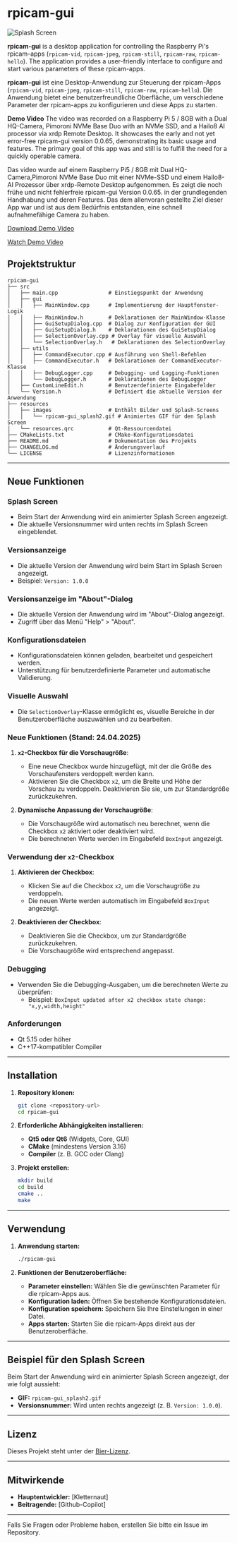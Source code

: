 # rpicam-gui

![Splash Screen](resources/images/rpicam-gui_splash2.gif)

**rpicam-gui** is a desktop application for controlling the Raspberry Pi's rpicam-apps (`rpicam-vid`, `rpicam-jpeg`, `rpicam-still`, `rpicam-raw`, `rpicam-hello`). The application provides a user-friendly interface to configure and start various parameters of these rpicam-apps.

**rpicam-gui** ist eine Desktop-Anwendung zur Steuerung der rpicam-Apps (`rpicam-vid`, `rpicam-jpeg`, `rpicam-still`, `rpicam-raw`, `rpicam-hello`). Die Anwendung bietet eine benutzerfreundliche Oberfläche, um verschiedene Parameter der rpicam-apps zu konfigurieren und diese Apps zu starten.


**Demo Video**
The video was recorded on a Raspberry Pi 5 / 8GB with a Dual HQ-Camera, Pimoroni NVMe Base Duo with an NVMe SSD, and a Hailo8 AI processor via xrdp Remote Desktop. It showcases the early and not yet error-free rpicam-gui version 0.0.65, demonstrating its basic usage and features. The primary goal of this app was and still is to fulfill the need for a quickly operable camera.

Das video wurde auf einem Raspberry Pi5 / 8GB mit Dual HQ-Camera,Pimoroni NVMe Base Duo mit einer NVMe-SSD und einem Hailo8-AI Prozessor über xrdp-Remote Desktop aufgenommen. Es zeigt die noch frühe und nicht fehlerfreie rpicam-gui Version 0.0.65. in der grundlegenden Handhabung und deren Features. Das dem allenvoran gestellte Ziel dieser App war und ist aus dem Bedürfnis entstanden, eine schnell aufnahmefähige Camera zu haben.

[Download Demo Video](resources/videos/rpicam-gui.mp4)

[Watch Demo Video](https://drive.google.com/file/d/1teEZzaeJy3l2NNtE6lXkUwYyNVEsop4r/view?usp=drive_link)

## **Projektstruktur**

```
rpicam-gui
├── src
│   ├── main.cpp                # Einstiegspunkt der Anwendung
│   ├── gui
│   │   ├── MainWindow.cpp      # Implementierung der Hauptfenster-Logik
│   │   ├── MainWindow.h        # Deklarationen der MainWindow-Klasse
│   │   ├── GuiSetupDialog.cpp  # Dialog zur Konfiguration der GUI
│   │   ├── GuiSetupDialog.h    # Deklarationen des GuiSetupDialog
│   │   ├── SelectionOverlay.cpp # Overlay für visuelle Auswahl
│   │   └── SelectionOverlay.h   # Deklarationen des SelectionOverlay
│   ├── utils
│   │   ├── CommandExecutor.cpp # Ausführung von Shell-Befehlen
│   │   ├── CommandExecutor.h   # Deklarationen der CommandExecutor-Klasse
│   │   ├── DebugLogger.cpp     # Debugging- und Logging-Funktionen
│   │   └── DebugLogger.h       # Deklarationen des DebugLogger
│   ├── CustomLineEdit.h        # Benutzerdefinierte Eingabefelder
│   └── Version.h               # Definiert die aktuelle Version der Anwendung
├── resources
│   ├── images                  # Enthält Bilder und Splash-Screens
│   │   └── rpicam-gui_splash2.gif # Animiertes GIF für den Splash Screen
│   └── resources.qrc           # Qt-Ressourcendatei
├── CMakeLists.txt              # CMake-Konfigurationsdatei
├── README.md                   # Dokumentation des Projekts
├── CHANGELOG.md                # Änderungsverlauf
└── LICENSE                     # Lizenzinformationen
```

---

## **Neue Funktionen**

### **Splash Screen**
- Beim Start der Anwendung wird ein animierter Splash Screen angezeigt.
- Die aktuelle Versionsnummer wird unten rechts im Splash Screen eingeblendet.

### **Versionsanzeige**
- Die aktuelle Version der Anwendung wird beim Start im Splash Screen angezeigt.
- Beispiel: `Version: 1.0.0`

### **Versionsanzeige im "About"-Dialog**
- Die aktuelle Version der Anwendung wird im "About"-Dialog angezeigt.
- Zugriff über das Menü "Help" > "About".

### **Konfigurationsdateien**
- Konfigurationsdateien können geladen, bearbeitet und gespeichert werden.
- Unterstützung für benutzerdefinierte Parameter und automatische Validierung.

### **Visuelle Auswahl**
- Die `SelectionOverlay`-Klasse ermöglicht es, visuelle Bereiche in der Benutzeroberfläche auszuwählen und zu bearbeiten.

### Neue Funktionen (Stand: 24.04.2025)

1. **`x2`-Checkbox für die Vorschaugröße**:
   - Eine neue Checkbox wurde hinzugefügt, mit der die Größe des Vorschaufensters verdoppelt werden kann.
   - Aktivieren Sie die Checkbox `x2`, um die Breite und Höhe der Vorschau zu verdoppeln. Deaktivieren Sie sie, um zur Standardgröße zurückzukehren.

2. **Dynamische Anpassung der Vorschaugröße**:
   - Die Vorschaugröße wird automatisch neu berechnet, wenn die Checkbox `x2` aktiviert oder deaktiviert wird.
   - Die berechneten Werte werden im Eingabefeld `BoxInput` angezeigt.

### Verwendung der `x2`-Checkbox

1. **Aktivieren der Checkbox**:
   - Klicken Sie auf die Checkbox `x2`, um die Vorschaugröße zu verdoppeln.
   - Die neuen Werte werden automatisch im Eingabefeld `BoxInput` angezeigt.

2. **Deaktivieren der Checkbox**:
   - Deaktivieren Sie die Checkbox, um zur Standardgröße zurückzukehren.
   - Die Vorschaugröße wird entsprechend angepasst.

### Debugging

- Verwenden Sie die Debugging-Ausgaben, um die berechneten Werte zu überprüfen:
  - Beispiel: `BoxInput updated after x2 checkbox state change: "x,y,width,height"`

### Anforderungen

- Qt 5.15 oder höher
- C++17-kompatibler Compiler

---

## **Installation**

1. **Repository klonen:**
   ```bash
   git clone <repository-url>
   cd rpicam-gui
   ```

2. **Erforderliche Abhängigkeiten installieren:**
   - **Qt5 oder Qt6** (Widgets, Core, GUI)
   - **CMake** (mindestens Version 3.16)
   - **Compiler** (z. B. GCC oder Clang)

3. **Projekt erstellen:**
   ```bash
   mkdir build
   cd build
   cmake ..
   make
   ```

---

## **Verwendung**

1. **Anwendung starten:**
   ```bash
   ./rpicam-gui
   ```

2. **Funktionen der Benutzeroberfläche:**
   - **Parameter einstellen:** Wählen Sie die gewünschten Parameter für die rpicam-Apps aus.
   - **Konfiguration laden:** Öffnen Sie bestehende Konfigurationsdateien.
   - **Konfiguration speichern:** Speichern Sie Ihre Einstellungen in einer Datei.
   - **Apps starten:** Starten Sie die rpicam-Apps direkt aus der Benutzeroberfläche.

---

## **Beispiel für den Splash Screen**

Beim Start der Anwendung wird ein animierter Splash Screen angezeigt, der wie folgt aussieht:

- **GIF:** `rpicam-gui_splash2.gif`
- **Versionsnummer:** Wird unten rechts angezeigt (z. B. `Version: 1.0.0`).

---

## **Lizenz**

Dieses Projekt steht unter der [Bier-Lizenz](LICENSE).

---

## **Mitwirkende**

- **Hauptentwickler:** [Kletternaut]
- **Beitragende:** [Github-Copilot]

---

Falls Sie Fragen oder Probleme haben, erstellen Sie bitte ein Issue im Repository.
